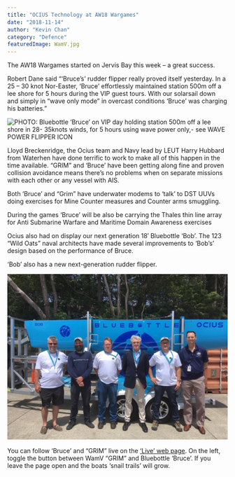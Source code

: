 ```yaml
---
title: "OCIUS Technology at AW18 Wargames"
date: "2018-11-14"
author: "Kevin Chan"
category: "Defence"
featuredImage: WamV.jpg
---
```


The AW18 Wargames started on Jervis Bay this week – a great success.

Robert Dane said “‘Bruce’s’ rudder flipper really proved itself yesterday. In a 25 – 30 knot Nor-Easter, ‘Bruce’ effortlessly maintained station 500m off a lee shore for 5 hours during the VIP guest tours. With our solarsail down and simply in “wave only mode” in overcast conditions ‘Bruce’ was charging his batteries.”

![PHOTO: Bluebottle ‘Bruce’ on VIP day holding station 500m off a lee shore in 28- 35knots winds, for 5 hours using wave power only,- see WAVE POWER FLIPPER ICON](./AW18-Demonstrations.png)

Lloyd Breckenridge, the Ocius team and Navy lead by LEUT Harry Hubbard from Waterhen have done terrific to work to make all of this happen in the time available. “GRIM” and ‘Bruce’ have been getting along fine and proven collision avoidance means there’s no problems when on separate missions with each other or any vessel with AIS.

Both ‘Bruce’ and “Grim” have underwater modems to ‘talk’ to DST UUVs doing exercises for Mine Counter measures and Counter arms smuggling.

During the games ‘Bruce’ will be also be carrying the Thales thin line array for Anti Submarine Warfare and Maritime Domain Awareness exercises

Ocius also had on display our next generation 18′ Bluebottle ‘Bob’. The 123 “Wild Oats” naval architects have made several improvements to ‘Bob’s’ design based on the performance of Bruce.

‘Bob’ also has a new next-generation rudder flipper.

![PHOTO: Ocius team with “Bob” at AW18 VIP day.](./OCIUS-with-Bob.png)

You can follow ‘Bruce’ and “GRIM” live on the [‘Live’ web page](/live). On the left, toggle the button between WamV “GRIM” and Bluebottle ‘Bruce’. If you leave the page open and the boats ‘snail trails’ will grow.
